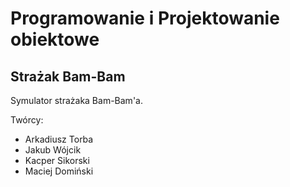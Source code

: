 # Programowanie i Projektowanie obiektowe

## Strażak Bam-Bam

Symulator strażaka Bam-Bam'a.

Twórcy:
- Arkadiusz Torba
- Jakub Wójcik
- Kacper Sikorski
- Maciej Domiński
